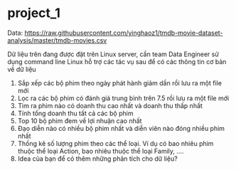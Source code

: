 # project_1
Data: https://raw.githubusercontent.com/yinghaoz1/tmdb-movie-dataset-analysis/master/tmdb-movies.csv

Dữ liệu trên đang được đặt trên Linux server, cần team Data Engineer sử dụng command line Linux hỗ trợ các tác vụ sau để có các thông tin cơ bản về dữ liệu

1. Sắp xếp các bộ phim theo ngày phát hành giảm dần rồi lưu ra một file mới
2. Lọc ra các bộ phim có đánh giá trung bình trên 7.5 rồi lưu ra một file mới
3. Tìm ra phim nào có doanh thu cao nhất và doanh thu thấp nhất
4. Tính tổng doanh thu tất cả các bộ phim
5. Top 10 bộ phim đem về lợi nhuận cao nhất
6. Đạo diễn nào có nhiều bộ phim nhất và diễn viên nào đóng nhiều phim nhất
7. Thống kê số lượng phim theo các thể loại. Ví dụ có bao nhiêu phim thuộc thể loại Action, bao nhiêu thuộc thể loại Family, ….
8. Idea của bạn để có thêm những phân tích cho dữ liệu?
